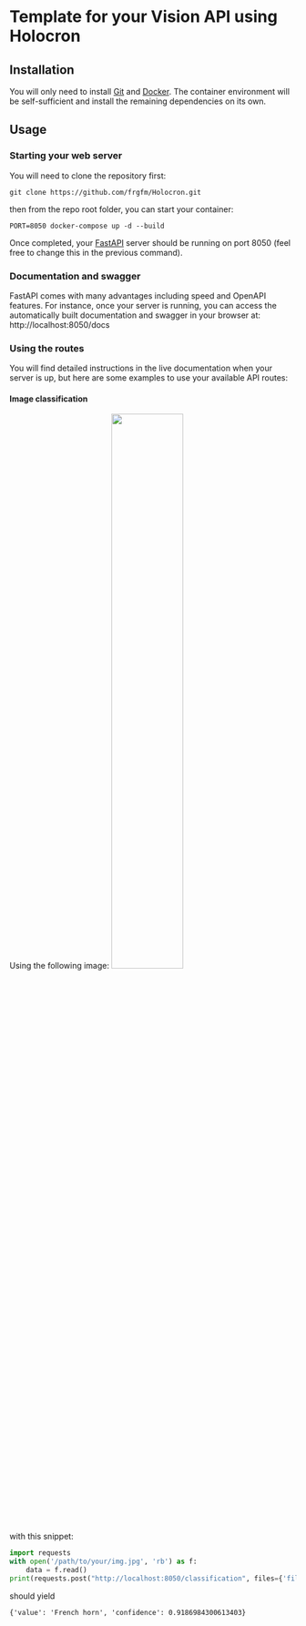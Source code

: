 # Template for your Vision API using Holocron

## Installation

You will only need to install [Git](https://git-scm.com/book/en/v2/Getting-Started-Installing-Git) and [Docker](https://docs.docker.com/get-docker/). The container environment will be self-sufficient and install the remaining dependencies on its own.

## Usage

### Starting your web server

You will need to clone the repository first:
```shell
git clone https://github.com/frgfm/Holocron.git
```
then from the repo root folder, you can start your container:

```shell
PORT=8050 docker-compose up -d --build
```
Once completed, your [FastAPI](https://fastapi.tiangolo.com/) server should be running on port 8050 (feel free to change this in the previous command).

### Documentation and swagger

FastAPI comes with many advantages including speed and OpenAPI features. For instance, once your server is running, you can access the automatically built documentation and swagger in your browser at: http://localhost:8050/docs


### Using the routes

You will find detailed instructions in the live documentation when your server is up, but here are some examples to use your available API routes:

#### Image classification

Using the following image:
<img src="https://m.media-amazon.com/images/I/517Nh08xqkL._AC_SX425_.jpg" width="50%" height="50%">

with this snippet:

```python
import requests
with open('/path/to/your/img.jpg', 'rb') as f:
    data = f.read()
print(requests.post("http://localhost:8050/classification", files={'file': data}).json())
```

should yield
```
{'value': 'French horn', 'confidence': 0.9186984300613403}
```
